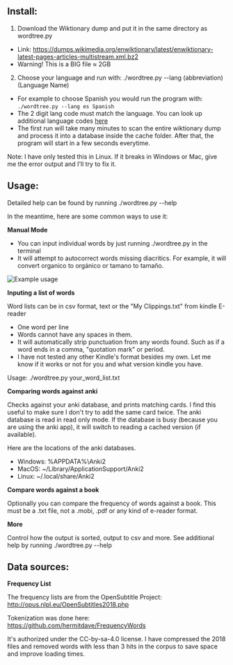 

## Install:
 1. Download the Wiktionary dump and put it in the same directory as wordtree.py
   - Link: https://dumps.wikimedia.org/enwiktionary/latest/enwiktionary-latest-pages-articles-multistream.xml.bz2
   - Warning! This is a BIG file ≈ 2GB
 2. Choose your language and run with: ./wordtree.py --lang (abbreviation) (Language Name)
   - For example to choose Spanish you would run the program with: `./wordtree.py --lang es Spanish`
   - The 2 digit lang code must match the language. You can look up additional language codes [here](https://en.wikipedia.org/wiki/List_of_ISO_639-1_codes)
   - The first run will take many minutes to scan the entire wiktionary dump and process it into a database inside the cache folder. After that, the program will start in a few seconds everytime.

Note: I have only tested this in Linux. If it breaks in Windows or Mac, give me the error output and I'll try to fix it.


## Usage:

Detailed help can be found by running ./wordtree.py --help

In the meantime, here are some common ways to use it:


**Manual Mode**

 * You can input individual words by just running ./wordtree.py in the terminal
 * It will attempt to autocorrect words missing diacritics. For example, it will convert organico to orgánico or tamano to tamaño.

![Example usage](example.png)


**Inputing a list of words**

 Word lists can be in csv format, text or the "My Clippings.txt" from kindle E-reader
 * One word per line
 * Words cannot have any spaces in them.
 * It will automatically strip punctuation from any words found. Such as if a word ends in a comma, "quotation mark" or period.
 * I have not tested any other Kindle's format besides my own. Let me know if it works or not for you and what version kindle you have.

 Usage: ./wordtree.py your_word_list.txt


**Comparing words against anki**

Checks against your anki database, and prints matching cards. I find this useful to make sure I don't try to add the same card twice. The anki database is read in read only mode. If the database is busy (because you are using the anki app), it will switch to reading a cached version (if available).

Here are the locations of the anki databases.

 * Windows: %APPDATA%\Anki2
 * MacOS: ~/Library/ApplicationSupport/Anki2
 * Linux: ~/.local/share/Anki2

**Compare words against a book**

 Optionally you can compare the frequency of words against a book. This must be a .txt file, not a .mobi, .pdf or any kind of e-reader format.


**More**

 Control how the output is sorted, output to csv and more. See additional help by running ./wordtree.py --help



## Data sources:

 **Frequency List**

 The frequency lists are from the OpenSubtitle Project: http://opus.nlpl.eu/OpenSubtitles2018.php

 Tokenization was done here: https://github.com/hermitdave/FrequencyWords

 It's authorized under the CC-by-sa-4.0 license. I have compressed the 2018 files and removed words with less than 3 hits in the corpus to save space and improve loading times.
